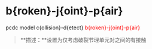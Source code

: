 # b{roken}-j{oint}-p{air}
pcdc model c{ollision}-d{etect} <span style='color: red;'>b{roken}-j{oint}-p{air}</span>
> **描述：**设置为仅考虑破裂节理单元对之间的有接触

